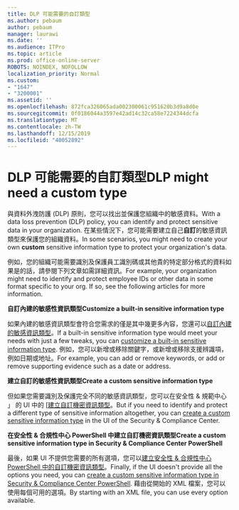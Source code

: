 ```yaml
---
title: DLP 可能需要的自訂類型
ms.author: pebaum
author: pebaum
manager: laurawi
ms.date: ''
ms.audience: ITPro
ms.topic: article
ms.prod: office-online-server
ROBOTS: NOINDEX, NOFOLLOW
localization_priority: Normal
ms.custom:
- "1647"
- "3200001"
ms.assetid: ''
ms.openlocfilehash: 872fca326065ada002300061c951620b3d9a8d0e
ms.sourcegitcommit: 0f0186044a3597e42ad14c32ca58e7224344dcfa
ms.translationtype: MT
ms.contentlocale: zh-TW
ms.lasthandoff: 12/15/2019
ms.locfileid: "40052892"
---
```

# <a name="dlp-might-need-a-custom-type"></a><span data-ttu-id="b7eac-102">DLP 可能需要的自訂類型</span><span class="sxs-lookup"><span data-stu-id="b7eac-102">DLP might need a custom type</span></span>

<span data-ttu-id="b7eac-103">與資料外洩防護 (DLP) 原則，您可以找出並保護您組織中的敏感資料。</span><span class="sxs-lookup"><span data-stu-id="b7eac-103">With a data loss prevention (DLP) policy, you can identify and protect sensitive data in your organization.</span></span> <span data-ttu-id="b7eac-104">在某些情況下，您可能需要建立自己**自訂**的敏感資訊類型來保護您的組織資料。</span><span class="sxs-lookup"><span data-stu-id="b7eac-104">In some scenarios, you might need to create your own **custom** sensitive information type to protect your organization's data.</span></span>

<span data-ttu-id="b7eac-105">例如，您的組織可能需要識別及保護員工識別碼或其他貴的特定部分格式的資料如果是的話，請參閱下列文章如需詳細資訊。</span><span class="sxs-lookup"><span data-stu-id="b7eac-105">For example, your organization might need to identify and protect employee IDs or other data in some format specific to your org. If so, see the following articles for more information.</span></span>
  
 <span data-ttu-id="b7eac-106">**自訂內建的敏感性資訊類型**</span><span class="sxs-lookup"><span data-stu-id="b7eac-106">**Customize a built-in sensitive information type**</span></span>
  
<span data-ttu-id="b7eac-107">如果內建的敏感資訊類型會符合您需求的僅是其中幾更多內容，您還可以[自訂內建的敏感資訊類型](https://docs.microsoft.com/office365/securitycompliance/customize-a-built-in-sensitive-information-type)。</span><span class="sxs-lookup"><span data-stu-id="b7eac-107">If a built-in sensitive information type would meet your needs with just a few tweaks, you can [customize a built-in sensitive information type](https://docs.microsoft.com/office365/securitycompliance/customize-a-built-in-sensitive-information-type).</span></span> <span data-ttu-id="b7eac-108">例如，您可以新增或移除關鍵字，或新增或移除支援辨識項，例如日期或地址。</span><span class="sxs-lookup"><span data-stu-id="b7eac-108">For example, you can add or remove keywords, or add or remove supporting evidence such as a date or address.</span></span>
  
 <span data-ttu-id="b7eac-109">**建立自訂的敏感性資訊類型**</span><span class="sxs-lookup"><span data-stu-id="b7eac-109">**Create a custom sensitive information type**</span></span>
  
<span data-ttu-id="b7eac-110">但如果您需要識別及保護完全不同的敏感資訊類型，您可以在安全性 & 規範中心 」 的 UI 中的 [[建立自訂機密資訊類型](https://docs.microsoft.com/office365/securitycompliance/create-a-custom-sensitive-information-type)。</span><span class="sxs-lookup"><span data-stu-id="b7eac-110">But if you need to identify and protect a different type of sensitive information altogether, you can [create a custom sensitive information type](https://docs.microsoft.com/office365/securitycompliance/create-a-custom-sensitive-information-type) in the UI of the Security & Compliance Center.</span></span>
  
<span data-ttu-id="b7eac-111">**在安全性 & 合規性中心 PowerShell 中建立自訂機密資訊類型**</span><span class="sxs-lookup"><span data-stu-id="b7eac-111">**Create a custom sensitive information type in Security & Compliance Center PowerShell**</span></span>

<span data-ttu-id="b7eac-112">最後，如果 UI 不提供您需要的所有選項，您可以[建立安全性 & 合規性中心 PowerShell 中的自訂機密資訊類型](https://docs.microsoft.com/office365/securitycompliance/create-a-custom-sensitive-information-type-in-scc-powershell)。</span><span class="sxs-lookup"><span data-stu-id="b7eac-112">Finally, if the UI doesn't provide all the options you need, you can [create a custom sensitive information type in Security & Compliance Center PowerShell](https://docs.microsoft.com/office365/securitycompliance/create-a-custom-sensitive-information-type-in-scc-powershell).</span></span> <span data-ttu-id="b7eac-113">藉由從開始的 XML 檔案，您可以使用每個可用的選項。</span><span class="sxs-lookup"><span data-stu-id="b7eac-113">By starting with an XML file, you can use every option available.</span></span>
